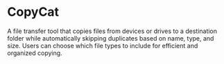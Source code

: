 # CopyCat
A file transfer tool that copies files from devices or drives to a destination folder while automatically skipping duplicates based on name, type, and size. Users can choose which file types to include for efficient and organized copying.
